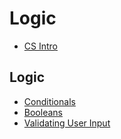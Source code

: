 # Logic

* [CS Intro](/courses/csintro)

## Logic

* [Conditionals](/courses/csintro1/logic/conditionals)
* [Booleans](/courses/csintro1/logic/booleans)
* [Validating User Input](/courses/csintro1/logic/user-input)